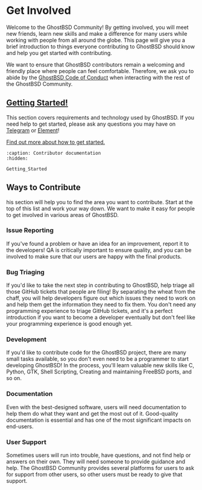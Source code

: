 Get Involved
============

Welcome to the GhostBSD Community! By getting involved, you will meet new friends, learn new skills and make a difference for many users while working with people from all around the globe. This page will give you a brief introduction to things everyone contributing to GhostBSD should know and help you get started with contributing.

We want to ensure that GhostBSD contributors remain a welcoming and friendly place where people can feel comfortable. Therefore, we ask you to abide by the [GhostBSD Code of Conduct](../CoC.md) when interacting with the rest of the GhostBSD Community.

## [Getting Started!](Getting_Started.md)
This section covers requirements and technology used by GhostBSD. If you need help to get started, please ask any questions you may have on [Telegram](https://t.me/ghostbsd) or [Element](https://app.element.io/#/room/#ghostbsd:matrix.org)!

[Find out more about how to get started.](Getting_Started.md)

```{toctree}
:caption: Contributor documentation
:hidden:

Getting_Started
```

## Ways to Contribute
his section will help you to find the area you want to contribute. Start at the top of this list and work your way down. We want to make it easy for people to get involved in various areas of GhostBSD.

### Issue Reporting
If you've found a problem or have an idea for an improvement, report it to the developers! QA is critically important to ensure quality, and you can be involved to make sure that our users are happy with the final products.

### Bug Triaging
If you'd like to take the next step in contributing to GhostBSD, help triage all those GitHub tickets that people are filing! By separating the wheat from the chaff, you will help developers figure out which issues they need to work on and help them get the information they need to fix them. You don't need any programming experience to triage GitHub tickets, and it's a perfect introduction if you want to become a developer eventually but don't feel like your programming experience is good enough yet.

### Development
If you'd like to contribute code for the GhostBSD project, there are many small tasks available, so you don't even need to be a programmer to start developing GhostBSD! In the process, you'll learn valuable new skills like C, Python, GTK, Shell Scripting, Creating and maintaining FreeBSD ports, and so on.

### Documentation
Even with the best-designed software, users will need documentation to help them do what they want and get the most out of it.  Good-quality documentation is essential and has one of the most significant impacts on end-users.

### User Support
Sometimes users will run into trouble, have questions, and not find help or answers on their own. They will need someone to provide guidance and help. The GhostBSD Community provides several platforms for users to ask for support from other users, so other users must be ready to give that support.